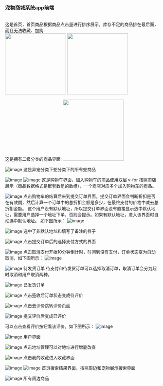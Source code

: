 <h3>宠物商城系统app前端</h3>
<br/>
这是首页，首页商品根据商品点击量进行排序展示，库存不足的商品排在最后面，而且无法收藏、加购:
<br/>
<img src="https://github.com/WHO-cares-2001/petMall/assets/77758923/050979cb-0829-44b8-abbe-f35fae5ad84e" width="200px" />
<img src="https://github.com/WHO-cares-2001/petMall/assets/77758923/088ee2e2-c78d-4153-bb68-9e25dd0a6a25" width="200px"/>
<br/>

这是拥有二级分类的商品界面:
<img src="https://github.com/WHO-cares-2001/petMall/assets/77758923/a5ec4f1c-e423-4c1e-8a50-0fda2ac72708" width="200px"/>

![image](https://github.com/WHO-cares-2001/petMall/assets/77758923/f5271cb2-fa35-4c01-8377-e263af7b59d5)
这是异宠分类下蛇分类下的所有蛇商品

![image](https://github.com/WHO-cares-2001/petMall/assets/77758923/8326b60f-2461-46c2-afab-3f38cfef6cad)
![image](https://github.com/WHO-cares-2001/petMall/assets/77758923/ff7de7b6-d438-40a9-a8b5-d5b83924333a)
这是购物车界面，加入购物车的商品使用双层 v-for 按照商店展示（商品数据格式是嵌套数组的数组），一个商店对应多个加入购物车的商品。

![image](https://github.com/WHO-cares-2001/petMall/assets/77758923/04cec606-ed22-4787-9a41-46146ce59995)
点击购物车的结算后来到提交订单界面，提交订单界面会判断折扣是否在有效期，然后计算一个订单中的总折扣金额是多少，在最终支付的价格中减去总折扣金额。
这个用户没有默认地址，所以提交订单界面没有直接显示选中默认地址，需要用户选择一个地址下单，否则会提示。如果有默认地址，进入该界面时自动选中默认地址。
如下图所示：
![image](https://github.com/WHO-cares-2001/petMall/assets/77758923/5656b406-29f7-4302-aa71-e924cfbdbfc9)

![image](https://github.com/WHO-cares-2001/petMall/assets/77758923/24a89ad7-aeab-44db-aff1-e5893ad2ff8b)
选中了非默认地址和填写了备注的样子

![image](https://github.com/WHO-cares-2001/petMall/assets/77758923/41d72d9f-4634-4363-94f2-1631cc55ab5b)
点击提交订单后的选择支付方式的界面

![image](https://github.com/WHO-cares-2001/petMall/assets/77758923/0eef7b69-ad1b-4aa8-8a86-e620ec3c70b7)
点击取消支付开始10分钟倒计时，时间到没有支付，订单状态变为自动取消，如下图所示：
![image](https://github.com/WHO-cares-2001/petMall/assets/77758923/659ec8d9-d381-4e06-a191-4bacfdbaa9bf)

![image](https://github.com/WHO-cares-2001/petMall/assets/77758923/421fb6ec-e255-410a-8d65-27212a8242fe)
待发货订单
待支付和待发货订单可以选择取消订单，取消订单会分为超时取消和用户取消两种。

![image](https://github.com/WHO-cares-2001/petMall/assets/77758923/b18599ee-3a49-4f34-a591-d51dee6963b6)
已发货订单 

![image](https://github.com/WHO-cares-2001/petMall/assets/77758923/2ec1e8ad-de68-4271-af9f-e68023c9a290)
点击签收后订单状态变成待评价

![image](https://github.com/WHO-cares-2001/petMall/assets/77758923/527c2531-73fb-4f18-a788-a7cd57af0703)
点击去评价跳转评价页面

![image](https://github.com/WHO-cares-2001/petMall/assets/77758923/b8ea511c-f486-4401-bcee-3521259e75e2)
提交评价后变成已评价

可以点击查看评价按钮看该评价，如下图所示：
![image](https://github.com/WHO-cares-2001/petMall/assets/77758923/2dfd8b60-a096-4323-9731-9446baf98409)

![image](https://github.com/WHO-cares-2001/petMall/assets/77758923/cd3a9e0b-9660-4d23-a3ec-ed6cf1696034)
用户界面

![image](https://github.com/WHO-cares-2001/petMall/assets/77758923/85783d95-57b2-4760-95b0-c1930414f44d)
点击地址管理可以对地址进行增删改查

![image](https://github.com/WHO-cares-2001/petMall/assets/77758923/bdaf57e3-60fe-487b-846d-6ab95e17c212)
点击我的收藏进入收藏界面

![image](https://github.com/WHO-cares-2001/petMall/assets/77758923/54aea536-3acb-42b1-a2f6-f50318fa6516)
![image](https://github.com/WHO-cares-2001/petMall/assets/77758923/7bc643cf-9876-48ff-9053-febc7f958180)
首页搜索结果界面，按照周边和宠物展示搜索界面

![image](https://github.com/WHO-cares-2001/petMall/assets/77758923/838331f1-441d-4958-9e4d-af84ef0580f9)
所有周边商品
